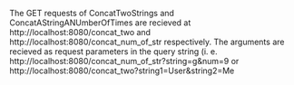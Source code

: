 The GET requests of ConcatTwoStrings and ConcatAStringANUmberOfTimes are recieved at http://localhost:8080/concat_two and http://localhost:8080/concat_num_of_str respectively. The arguments are recieved as request parameters in the query string (i. e. http://localhost:8080/concat_num_of_str?string=g&num=9 or http://localhost:8080/concat_two?string1=User&string2=Me
